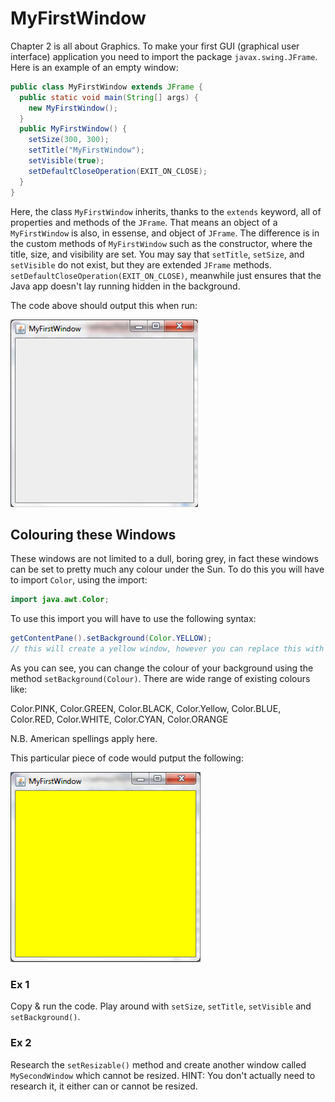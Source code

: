 MyFirstWindow
===

Chapter 2 is all about Graphics. To make your first GUI (graphical user interface) application you need to import the package `javax.swing.JFrame`. Here is an example of an empty window:

```java
public class MyFirstWindow extends JFrame {
  public static void main(String[] args) {
    new MyFirstWindow();
  } 
  public MyFirstWindow() {
    setSize(300, 300);
    setTitle("MyFirstWindow");
    setVisible(true);
    setDefaultCloseOperation(EXIT_ON_CLOSE);
  }
}
```

Here, the class `MyFirstWindow` inherits, thanks to the `extends` keyword, all of properties and methods of the `JFrame`. That means an object of a `MyFirstWindow` is also, in essense, and object of `JFrame`. The difference is in the custom methods of `MyFirstWindow` such as the constructor, where the title, size, and visibility are set. You may say that `setTitle`, `setSize`, and `setVisible` do not exist, but they are extended `JFrame` methods. `setDefaultCloseOperation(EXIT_ON_CLOSE)`, meanwhile just ensures that the Java app doesn't lay running hidden in the background.

The code above should output this when run:

![An empty window](../Images/my_first_window.png)

## Colouring these Windows
These windows are not limited to a dull, boring grey, in fact these windows can be set to pretty much any colour under the Sun. To do this you will have to import `Color`, using the import:

```java
import java.awt.Color;
```

To use this import you will have to use the following syntax:

```java
getContentPane().setBackground(Color.YELLOW);
// this will create a yellow window, however you can replace this with other colours.
```

As you can see, you can change the colour of your background using the method `setBackground(Colour)`. There are wide range of existing colours like:

Color.PINK, Color.GREEN, Color.BLACK, Color.Yellow, Color.BLUE, Color.RED, Color.WHITE, Color.CYAN, Color.ORANGE

N.B. American spellings apply here.

This particular piece of code would putput the following:

![Coloured window](../Images/coloured_first_window.png)

### Ex 1
Copy & run the code. Play around with `setSize`, `setTitle`, `setVisible` and `setBackground()`.

### Ex 2
Research the `setResizable()` method and create another window called `MySecondWindow` which cannot be resized.
HINT: You don't actually need to research it, it either can or cannot be resized.

